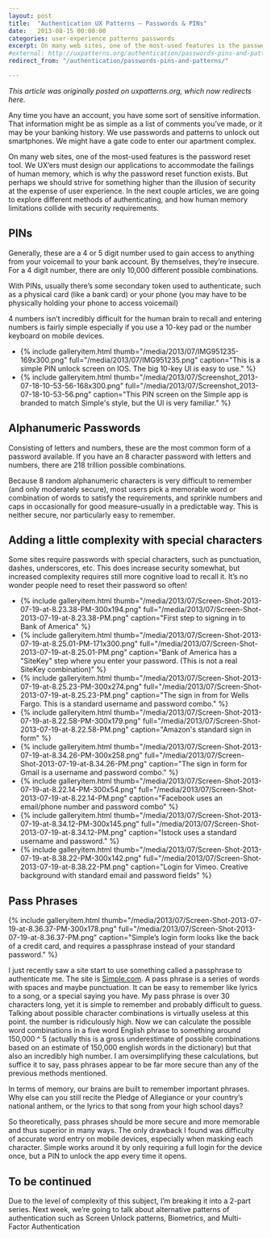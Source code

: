 ```yaml
---
layout: post
title:  "Authentication UX Patterns – Passwords & PINs"
date:   2013-08-15 00:00:00
categories: user-experience patterns passwords
excerpt: On many web sites, one of the most-used features is the password reset tool. We UX'ers must design our applications to accommodate the failings of human memory, which is why the password reset function exists. But perhaps we should strive for something higher than the illusion of security at the expense of user experience. In this article, we are going to explore different methods of authenticating, and how human memory limitations collide with security requirements.
#external: http://uxpatterns.org/authentication/passwords-pins-and-patterns/
redirect_from: "/authentication/passwords-pins-and-patterns/"

---
```


_This article was originally posted on uxpatterns.org, which now redirects here._
<!-- [uxpatterns.org](http://uxpatterns.org/authentication/passwords-pins-and-patterns/).-->

Any time you have an account, you have some sort of sensitive information. That information might be as simple as a list of comments you’ve made, or it may be your banking history. We use passwords and patterns to unlock out smartphones. We might have a gate code to enter our apartment complex.

On many web sites, one of the most-used features is the password reset tool. We UX’ers must design our applications to accommodate the failings of human memory, which is why the password reset function exists. But perhaps we should strive for something higher than the illusion of security at the expense of user experience. In the next couple articles, we are going to explore different methods of authenticating, and how human memory limitations collide with security requirements.

## PINs

Generally, these are a 4 or 5 digit number used to gain access to anything from your voicemail to your bank account. By themselves, they’re insecure. For a 4 digit number, there are only 10,000 different possible combinations.

With PINs, usually there’s some secondary token used to authenticate, such as a physical card (like a bank card) or your phone (you may have to be physically holding your phone to access voicemail)

4 numbers isn’t incredibly difficult for the human brain to recall and entering numbers is fairly simple especially if you use a 10-key pad or the number keyboard on mobile devices.

<ul class="gallery">
  <li>{% include galleryitem.html thumb="/media/2013/07/IMG951235-169x300.png" full="/media/2013/07/IMG951235.png" caption="This is a simple PIN unlock screen on IOS. The big 10-key UI is easy to use." %}</li>
  <li>{% include galleryitem.html thumb="/media/2013/07/Screenshot_2013-07-18-10-53-56-168x300.png" full="/media/2013/07/Screenshot_2013-07-18-10-53-56.png" caption="This PIN screen on the Simple app is branded to match Simple's style, but the UI is very familiar." %}</li>
</ul>

## Alphanumeric Passwords

Consisting of letters and numbers, these are the most common form of a password available. If you have an 8 character password with letters and numbers, there are 218 trillion possible combinations.

Because 8 random alphanumeric characters is very difficult to remember (and only moderately secure), most users pick a memorable word or combination of words to satisfy the requirements, and sprinkle numbers and caps in occasionally for good measure–usually in a predictable way. This is neither secure, nor particularly easy to remember.

## Adding a little complexity with special characters

Some sites require passwords with special characters, such as punctuation, dashes, underscores, etc. This does increase security somewhat, but increased complexity requires still more cognitive load to recall it. It’s no wonder people need to reset their password so often!

<ul class="gallery">
  <li>{% include galleryitem.html thumb="/media/2013/07/Screen-Shot-2013-07-19-at-8.23.38-PM-300x194.png" full="/media/2013/07/Screen-Shot-2013-07-19-at-8.23.38-PM.png" caption="First step to signing in to Bank of America" %}</li>
  <li>{% include galleryitem.html thumb="/media/2013/07/Screen-Shot-2013-07-19-at-8.25.01-PM-171x300.png" full="/media/2013/07/Screen-Shot-2013-07-19-at-8.25.01-PM.png" caption="Bank of America has a "SiteKey" step where you enter your password. (This is not a real SiteKey combination)" %}</li>
  <li>{% include galleryitem.html thumb="/media/2013/07/Screen-Shot-2013-07-19-at-8.25.23-PM-300x274.png" full="/media/2013/07/Screen-Shot-2013-07-19-at-8.25.23-PM.png" caption="The sign in from for Wells Fargo. This is a standard username and password combo." %}</li>
  <li>{% include galleryitem.html thumb="/media/2013/07/Screen-Shot-2013-07-19-at-8.22.58-PM-300x179.png" full="/media/2013/07/Screen-Shot-2013-07-19-at-8.22.58-PM.png" caption="Amazon's standard sign in form" %}</li>
  <li>{% include galleryitem.html thumb="/media/2013/07/Screen-Shot-2013-07-19-at-8.34.26-PM-300x258.png" full="/media/2013/07/Screen-Shot-2013-07-19-at-8.34.26-PM.png" caption="The sign in form for Gmail is a username and password combo." %}</li>
  <li>{% include galleryitem.html thumb="/media/2013/07/Screen-Shot-2013-07-19-at-8.22.14-PM-300x54.png" full="/media/2013/07/Screen-Shot-2013-07-19-at-8.22.14-PM.png" caption="Facebook uses an email/phone number and password combo" %}</li>
  <li>{% include galleryitem.html thumb="/media/2013/07/Screen-Shot-2013-07-19-at-8.34.12-PM-300x145.png" full="/media/2013/07/Screen-Shot-2013-07-19-at-8.34.12-PM.png" caption="Istock uses a standard username and password." %}</li>
  <li>{% include galleryitem.html thumb="/media/2013/07/Screen-Shot-2013-07-19-at-8.38.22-PM-300x142.png" full="/media/2013/07/Screen-Shot-2013-07-19-at-8.38.22-PM.png" caption="Login for Vimeo. Creative background with standard email and password fields" %}</li>
</ul>

## Pass Phrases

{% include galleryitem.html thumb="/media/2013/07/Screen-Shot-2013-07-19-at-8.36.37-PM-300x178.png" full="/media/2013/07/Screen-Shot-2013-07-19-at-8.36.37-PM.png" caption="Simple’s login form looks like the back of a credit card, and requires a passphrase instead of your standard password." %}

I just recently saw a site start to use something called a passphrase to authenticate me. The site is [Simple.com](http://simple.com). A pass phrase is a series of words with spaces and maybe punctuation. It can be easy to remember like lyrics to a song, or a special saying you have. My pass phrase is over 30 characters long, yet it is simple to remember and probably difficult to guess. Talking about possible character combinations is virtually useless at this point. the number is ridiculously high. Now we can calculate the possible word combinations in a five word English phrase to something around 150,000 ^ 5 (actually this is a gross underestimate of possible combinations based on an estimate of 150,000 english words in the dictionary) but that also an incredibly high number. I am oversimplifying these calculations, but suffice it to say, pass phrases appear to be far more secure than any of the previous methods mentioned.

In terms of memory, our brains are built to remember important phrases. Why else can you still recite the Pledge of Allegiance or your country’s national anthem, or the lyrics to that song from your high school days?

So theoretically, pass phrases should be more secure and more memorable and thus superior in many ways. The only drawback I found was difficulty of accurate word entry on mobile devices, especially when masking each character. Simple works around it by only requiring a full login for the device once, but a PIN to unlock the app every time it opens.

## To be continued

Due to the level of complexity of this subject, I’m breaking it into a 2-part series. Next week, we’re going to talk about alternative patterns of authentication such as Screen Unlock patterns, Biometrics, and Multi-Factor Authentication
